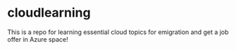 # cloudlearning
This is a repo for learning essential cloud topics for emigration and get a job offer in Azure space!
